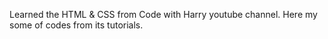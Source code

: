 Learned the HTML & CSS from Code with Harry youtube channel.
Here my some of codes from its tutorials.
